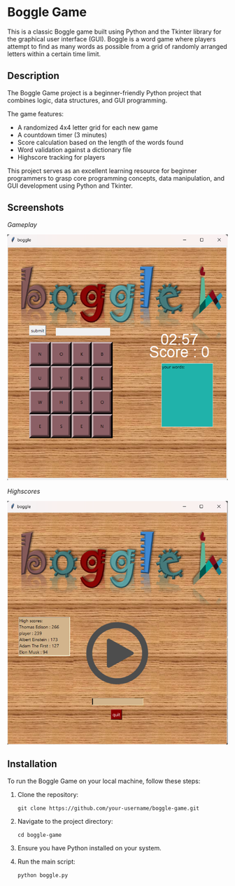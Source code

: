 # Boggle Game

This is a classic Boggle game built using Python and the Tkinter library for the graphical user interface (GUI). Boggle is a word game where players attempt to find as many words as possible from a grid of randomly arranged letters within a certain time limit.

## Description

The Boggle Game project is a beginner-friendly Python project that combines logic, data structures, and GUI programming.

The game features:

- A randomized 4x4 letter grid for each new game
- A countdown timer (3 minutes)
- Score calculation based on the length of the words found
- Word validation against a dictionary file
- Highscore tracking for players

This project serves as an excellent learning resource for beginner programmers to grasp core programming concepts, data manipulation, and GUI development using Python and Tkinter.

## Screenshots

*Gameplay*

![Gameplay](images/Game.png)

*Highscores*

![Highscores](images/Highscores.png)


## Installation

To run the Boggle Game on your local machine, follow these steps:

1. Clone the repository:
   ```
   git clone https://github.com/your-username/boggle-game.git
   ```

2. Navigate to the project directory:
   ```
   cd boggle-game
   ```

3. Ensure you have Python installed on your system.

4. Run the main script:
   ```
   python boggle.py
   ```
